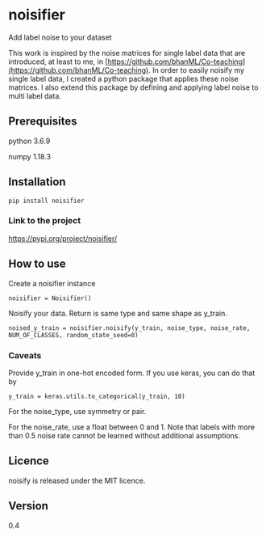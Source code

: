 # noisifier

Add label noise to your dataset

This work is inspired by the noise matrices for single label data that are introduced, at least to me, in [https://github.com/bhanML/Co-teaching](https://github.com/bhanML/Co-teaching).
In order to easily noisify my single label data, I created a python package that applies these noise matrices.
I also extend this package by defining and applying label noise to multi label data. 

## Prerequisites

python 3.6.9 

numpy 1.18.3

## Installation

```
pip install noisifier
```

### Link to the project 

https://pypi.org/project/noisifier/

## How to use

Create a noisifier instance

```
noisifier = Noisifier()
```

Noisify your data. Return is same type and same shape as y\_train.

```
noised_y_train = noisifier.noisify(y_train, noise_type, noise_rate, NUM_OF_CLASSES, random_state_seed=0)
```

### Caveats

Provide y\_train in one-hot encoded form. If you use keras, you can do that by 

```
y_train = keras.utils.to_categorical(y_train, 10)
```

For the noise\_type, use symmetry or pair.

For the noise\_rate, use a float between 0 and 1. Note that labels with more than 0.5 noise rate cannot be learned without additional assumptions.

## Licence

noisify is released under the MIT licence.

## Version 

0.4
